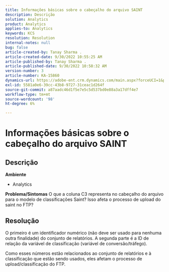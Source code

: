 ```yaml
---
title: Informações básicas sobre o cabeçalho do arquivo SAINT
description: Descrição
solution: Analytics
product: Analytics
applies-to: Analytics
keywords: KCS
resolution: Resolution
internal-notes: null
bug: false
article-created-by: Tanay Sharma .
article-created-date: 9/30/2022 10:55:25 AM
article-published-by: Tanay Sharma .
article-published-date: 9/30/2022 10:58:32 AM
version-number: 3
article-number: KA-15860
dynamics-url: https://adobe-ent.crm.dynamics.com/main.aspx?forceUCI=1&pagetype=entityrecord&etn=knowledgearticle&id=bbc6275e-ae40-ed11-9db1-0022480868ff
exl-id: 5581a0e6-39cc-43b8-9727-31ceac1d264f
source-git-commit: a87aadc46d1f5e7e5c5d537bd0e88a3a17dff4e7
workflow-type: tm+mt
source-wordcount: '98'
ht-degree: 6%

---
```


# Informações básicas sobre o cabeçalho do arquivo SAINT

## Descrição

<b>Ambiente</b>
- Analytics



<b>Problema/Sintomas</b>
O que a coluna C3 representa no cabeçalho do arquivo para o modelo de classificações Saint? Isso afeta o processo de upload do saint no FTP?


## Resolução


O primeiro é um identificador numérico (não deve ser usado para nenhuma outra finalidade) do conjunto de relatórios. A segunda parte é a ID de relação da variável de classificação (variável de conversão/tráfego).

Como esses números estão relacionados ao conjunto de relatórios e à classificação que estão sendo usados, eles afetam o processo de upload/classificação do FTP.
